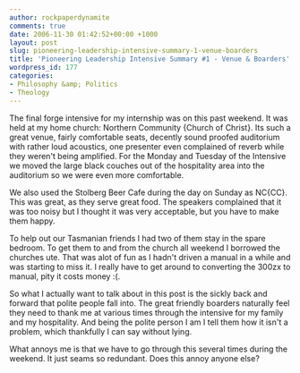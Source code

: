 ```yaml
---
author: rockpaperdynamite
comments: true
date: 2006-11-30 01:42:52+00:00 +1000
layout: post
slug: pioneering-leadership-intensive-summary-1-venue-boarders
title: 'Pioneering Leadership Intensive Summary #1 - Venue & Boarders'
wordpress_id: 177
categories:
- Philosophy &amp; Politics
- Theology
---
```


The final forge intensive for my internship was on this past weekend. It was held at my home church: Northern Community {Church of Christ}. Its such a great venue, fairly comfortable seats, decently sound proofed auditorium with rather loud acoustics, one presenter even complained of reverb while they weren't being amplified. For the Monday and Tuesday of the Intensive we moved the large black couches out of the hospitality area into the auditorium so we were even more comfortable.

We also used the Stolberg Beer Cafe during the day on Sunday as NC{CC}. This was great, as they serve great food. The speakers complained that it was too noisy but I thought it was very acceptable, but you have to make them happy.<!-- more -->

To help out our Tasmanian friends I had two of them stay in the spare bedroom. To get them to and from the church all weekend I borrowed the churches ute. That was alot of fun as I hadn't driven a manual in a while and was starting to miss it. I really have to get around to converting the 300zx to manual, pity it costs money :(.

So what I actually want to talk about in this post is the sickly back and forward that polite people fall into. The great friendly boarders naturally feel they need to thank me at various times through the intensive for my family and my hospitality. And being the polite person I am I tell them how it isn't a problem, which thankfully I can say without lying.

What annoys me is that we have to go through this several times during the weekend. It just seams so redundant. Does this annoy anyone else?
